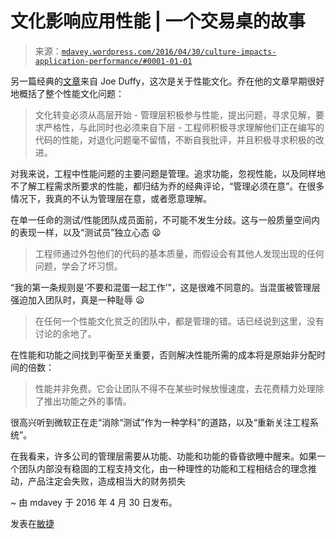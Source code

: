 <!--yml

类别：未分类

日期：2024 年 5 月 18 日 05:32:54

-->

# 文化影响应用性能 | 一个交易桌的故事

> 来源：[`mdavey.wordpress.com/2016/04/30/culture-impacts-application-performance/#0001-01-01`](https://mdavey.wordpress.com/2016/04/30/culture-impacts-application-performance/#0001-01-01)

另一篇经典的[文章](http://joeduffyblog.com/2016/04/10/performance-culture/)来自 Joe Duffy，这次是关于性能文化。乔在他的文章早期很好地概括了整个性能文化问题：

> 文化转变必须从高层开始 - 管理层积极参与性能，提出问题，寻求见解，要求严格性，与此同时也必须来自下层 - 工程师积极寻求理解他们正在编写的代码的性能，对退化问题毫不留情，不断自我批评，并且积极寻求积极的改进。

对我来说，工程中性能问题的主要问题是管理。追求功能，忽视性能，以及同样地不了解工程需求所要求的性能，都归结为乔的经典评论，“管理必须在意”。在很多情况下，我真的不认为管理层在意，或者愿意理解。

在单一任命的测试/性能团队成员面前，不可能不发生分歧。这与一般质量空间内的表现一样，以及“测试员”独立心态 😦

> 工程师通过外包他们的代码的基本质量，而假设会有其他人发现出现的任何问题，学会了坏习惯。

“我的第一条规则是‘不要和混蛋一起工作’”，这是很难不同意的。当混蛋被管理层强迫加入团队时，真是一种耻辱 😦

> 在任何一个性能文化贫乏的团队中，都是管理的错。话已经说到这里，没有讨论的余地了。

在性能和功能之间找到平衡至关重要，否则解决性能所需的成本将是原始非分配时间的倍数：

> 性能并非免费。它会让团队不得不在某些时候放慢速度，去花费精力处理除了推出功能之外的事情。

很高兴听到微软正在走“消除“测试”作为一种学科”的道路，以及“重新关注工程系统”。

在我看来，许多公司的管理层需要从功能、功能和功能的昏昏欲睡中醒来。如果一个团队内部没有稳固的工程支持文化，由一种理性的功能和工程相结合的理念推动，产品注定会失败，造成相当大的财务损失

~ 由 mdavey 于 2016 年 4 月 30 日发布。

发表在[敏捷](https://mdavey.wordpress.com/category/agile/)
